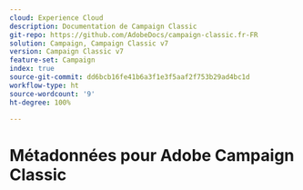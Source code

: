 ```yaml
---
cloud: Experience Cloud
description: Documentation de Campaign Classic
git-repo: https://github.com/AdobeDocs/campaign-classic.fr-FR
solution: Campaign, Campaign Classic v7
version: Campaign Classic v7
feature-set: Campaign
index: true
source-git-commit: dd6bcb16fe41b6a3f1e3f5aaf2f753b29ad4bc1d
workflow-type: ht
source-wordcount: '9'
ht-degree: 100%

---
```



# Métadonnées pour Adobe Campaign Classic
